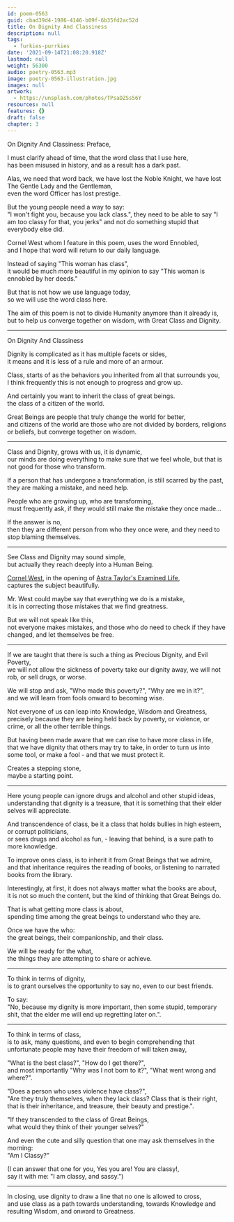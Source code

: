 ```yaml
---
id: poem-0563
guid: cbad39d4-1986-4146-b09f-6b35fd2ac52d
title: On Dignity And Classiness
description: null
tags:
  - furkies-purrkies
date: '2021-09-14T21:08:20.918Z'
lastmod: null
weight: 56300
audio: poetry-0563.mp3
image: poetry-0563-illustration.jpg
images: null
artwork:
  - https://unsplash.com/photos/TPsaDZSs56Y
resources: null
features: {}
draft: false
chapter: 3
---
```


On Dignity And Classiness: Preface,

I must clarify ahead of time, that the word class that I use here,\
has been misused in history, and as a result has a dark past.

Alas, we need that word back, we have lost the Noble Knight, we have lost The Gentle Lady and the Gentleman,\
even the word Officer has lost prestige.

But the young people need a way to say:\
"I won't fight you, because you lack class.", they need to be able to say "I am too classy for that, you jerks" and not do something stupid that everybody else did.

Cornel West whom I feature in this poem, uses the word Ennobled,\
and I hope that word will return to our daily language.

Instead of saying "This woman has class",\
it would be much more beautiful in my opinion to say "This woman is ennobled by her deeds."

But that is not how we use language today,\
so we will use the word class here.

The aim of this poem is not to divide Humanity anymore than it already is,\
but to help us converge together on wisdom, with Great Class and Dignity.

---

On Dignity And Classiness

Dignity is complicated as it has multiple facets or sides,\
it means and it is less of a rule and more of an armour.

Class, starts of as the behaviors you inherited from all that surrounds you,\
I think frequently this is not enough to progress and grow up.

And certainly you want to inherit the class of great beings.\
the class of a citizen of the world.

Great Beings are people that truly change the world for better,\
and citizens of the world are those who are not divided by borders, religions or beliefs, but converge together on wisdom.

---

Class and Dignity, grows with us, it is dynamic,\
our minds are doing everything to make sure that we feel whole, but that is not good for those who transform.

If a person that has undergone a transformation, is still scarred by the past,\
they are making a mistake, and need help.

People who are growing up, who are transforming,\
must frequently ask, if they would still make the mistake they once made...

If the answer is no,\
then they are different person from who they once were, and they need to stop blaming themselves.

---

See Class and Dignity may sound simple,\
but actually they reach deeply into a Human Being.

[Cornel West](https://www.youtube.com/watch?v=xfD3X3f5C_w), in the opening of [Astra Taylor's Examined Life](https://en.wikipedia.org/wiki/Examined_Life),\
captures the subject beautifully.

Mr. West could maybe say that everything we do is a mistake,\
it is in correcting those mistakes that we find greatness.

But we will not speak like this,\
not everyone makes mistakes, and those who do need to check if they have changed, and let themselves be free.

---

If we are taught that there is such a thing as Precious Dignity, and Evil Poverty,\
we will not allow the sickness of poverty take our dignity away, we will not rob, or sell drugs, or worse.

We will stop and ask, "Who made this poverty?", "Why are we in it?",\
and we will learn from fools onward to becoming wise.

Not everyone of us can leap into Knowledge, Wisdom and Greatness,\
precisely because they are being held back by poverty, or violence, or crime, or all the other terrible things.

But having been made aware that we can rise to have more class in life,\
that we have dignity that others may try to take, in order to turn us into some tool, or make a fool - and that we must protect it.

Creates a stepping stone,\
maybe a starting point.

---

Here young people can ignore drugs and alcohol and other stupid ideas,\
understanding that dignity is a treasure, that it is something that their elder selves will appreciate.

And transcendence of class, be it a class that holds bullies in high esteem, or corrupt politicians,\
or sees drugs and alcohol as fun, - leaving that behind, is a sure path to more knowledge.

To improve ones class, is to inherit it from Great Beings that we admire,\
and that inheritance requires the reading of books, or listening to narrated books from the library.

Interestingly, at first, it does not always matter what the books are about,\
it is not so much the content, but the kind of thinking that Great Beings do.

That is what getting more class is about,\
spending time among the great beings to understand who they are.

Once we have the who:\
the great beings, their companionship, and their class.

We will be ready for the what,\
the things they are attempting to share or achieve.

---

To think in terms of dignity,\
is to grant ourselves the opportunity to say no, even to our best friends.

To say:\
"No, because my dignity is more important, then some stupid, temporary shit, that the elder me will end up regretting later on.".

---

To think in terms of class,\
is to ask, many questions, and even to begin comprehending that unfortunate people may have their freedom of will taken away,

"What is the best class?", "How do I get there?",\
and most importantly "Why was I not born to it?", "What went wrong and where?".

"Does a person who uses violence have class?",\
"Are they truly themselves, when they lack class? Class that is their right, that is their inheritance, and treasure, their beauty and prestige.".

"If they transcended to the class of Great Beings,\
what would they think of their younger selves?"

And even the cute and silly question that one may ask themselves in the morning:\
"Am I Classy?"

(I can answer that one for you, Yes you are! You are classy!,\
say it with me: "I am classy, and sassy.")

---

In closing, use dignity to draw a line that no one is allowed to cross,\
and use class as a path towards understanding, towards Knowledge and resulting Wisdom, and onward to Greatness.
